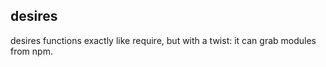 
## desires

desires functions exactly like require, but with a twist: it can grab modules from npm.